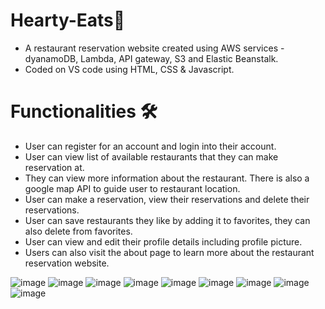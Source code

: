 # Hearty-Eats🍔
  - A restaurant reservation website created using AWS services - dyanamoDB, Lambda, API gateway, S3 and Elastic Beanstalk.
  - Coded on VS code using HTML, CSS & Javascript.

# Functionalities 🛠️
  - User can register for an account and login into their account.
  - User can view list of available restaurants that they can make reservation at.
  - They can view more information about the restaurant. There is also a google map API to guide user to restaurant location.
  - User can make a reservation, view their reservations and delete their reservations. 
  - User can save restaurants they like by adding it to favorites, they can also delete from favorites.
  - User can view and edit their profile details including profile picture. 
  - Users can also visit the about page to learn more about the restaurant reservation website.
  
  ![image](https://user-images.githubusercontent.com/100062535/227495727-2402bbc5-54ff-4f7f-bdae-58a32107b29f.png)
  ![image](https://user-images.githubusercontent.com/100062535/227495917-376f4c23-010e-4e45-a1d4-e72fd63ca063.png)
  ![image](https://user-images.githubusercontent.com/100062535/227496271-e4bbd02e-4c5d-4f5c-a839-fda9847b3f20.png)
  ![image](https://user-images.githubusercontent.com/100062535/227496358-bce862c3-feb7-4d9b-858a-19d3baa3d50d.png)
  ![image](https://user-images.githubusercontent.com/100062535/227496569-bd502e74-311c-4f37-8c76-e597ab697ec4.png)
  ![image](https://user-images.githubusercontent.com/100062535/227496648-13d65646-d211-463e-a7d5-a801d13792e6.png)
  ![image](https://user-images.githubusercontent.com/100062535/227496737-72c970f2-55ee-428c-ac8a-adc64b8f585f.png)
  ![image](https://user-images.githubusercontent.com/100062535/227496800-b2b40d36-543c-44e0-baff-f90314d426d9.png)
  ![image](https://user-images.githubusercontent.com/100062535/227496887-d34e96ce-0c55-44d0-9c2e-aefd82034e9b.png)








  
